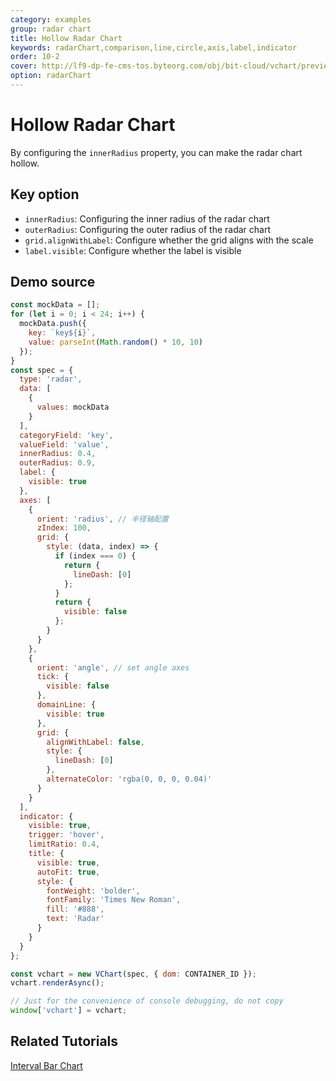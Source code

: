 ```yaml
---
category: examples
group: radar chart
title: Hollow Radar Chart
keywords: radarChart,comparison,line,circle,axis,label,indicator
order: 10-2
cover: http://lf9-dp-fe-cms-tos.byteorg.com/obj/bit-cloud/vchart/preview/radar-chart/radar-with-innerRadius.png
option: radarChart
---
```


# Hollow Radar Chart

By configuring the `innerRadius` property, you can make the radar chart hollow.

## Key option

- `innerRadius`: Configuring the inner radius of the radar chart
- `outerRadius`: Configuring the outer radius of the radar chart
- `grid.alignWithLabel`: Configure whether the grid aligns with the scale
- `label.visible`: Configure whether the label is visible

## Demo source

```javascript livedemo
const mockData = [];
for (let i = 0; i < 24; i++) {
  mockData.push({
    key: `key${i}`,
    value: parseInt(Math.random() * 10, 10)
  });
}
const spec = {
  type: 'radar',
  data: [
    {
      values: mockData
    }
  ],
  categoryField: 'key',
  valueField: 'value',
  innerRadius: 0.4,
  outerRadius: 0.9,
  label: {
    visible: true
  },
  axes: [
    {
      orient: 'radius', // 半径轴配置
      zIndex: 100,
      grid: {
        style: (data, index) => {
          if (index === 0) {
            return {
              lineDash: [0]
            };
          }
          return {
            visible: false
          };
        }
      }
    },
    {
      orient: 'angle', // set angle axes
      tick: {
        visible: false
      },
      domainLine: {
        visible: true
      },
      grid: {
        alignWithLabel: false,
        style: {
          lineDash: [0]
        },
        alternateColor: 'rgba(0, 0, 0, 0.04)'
      }
    }
  ],
  indicator: {
    visible: true,
    trigger: 'hover',
    limitRatio: 0.4,
    title: {
      visible: true,
      autoFit: true,
      style: {
        fontWeight: 'bolder',
        fontFamily: 'Times New Roman',
        fill: '#888',
        text: 'Radar'
      }
    }
  }
};

const vchart = new VChart(spec, { dom: CONTAINER_ID });
vchart.renderAsync();

// Just for the convenience of console debugging, do not copy
window['vchart'] = vchart;
```

## Related Tutorials

[Interval Bar Chart](link)

```

```
